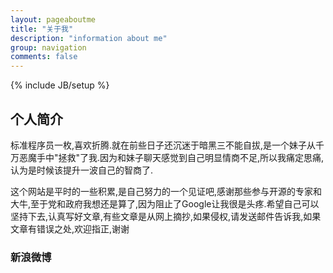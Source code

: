 ```yaml
---
layout: pageaboutme
title: "关于我"
description: "information about me"
group: navigation
comments: false
---
```

{% include JB/setup %}

## 个人简介

标准程序员一枚,喜欢折腾.就在前些日子还沉迷于暗黑三不能自拔,是一个妹子从千万恶魔手中"拯救"了我.因为和妹子聊天感觉到自己明显情商不足,所以我痛定思痛,认为是时候该提升一波自己的智商了.


这个网站是平时的一些积累,是自己努力的一个见证吧,感谢那些参与开源的专家和大牛,至于党和政府我想还是算了,因为阻止了Google让我很是头疼.希望自己可以坚持下去,认真写好文章,有些文章是从网上摘抄,如果侵权,请发送邮件告诉我,如果文章有错误之处,欢迎指正,谢谢

### 新浪微博



